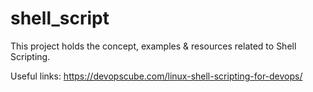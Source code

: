 # shell_script
This project holds the concept, examples &amp; resources related to Shell Scripting.

Useful links: 
https://devopscube.com/linux-shell-scripting-for-devops/
